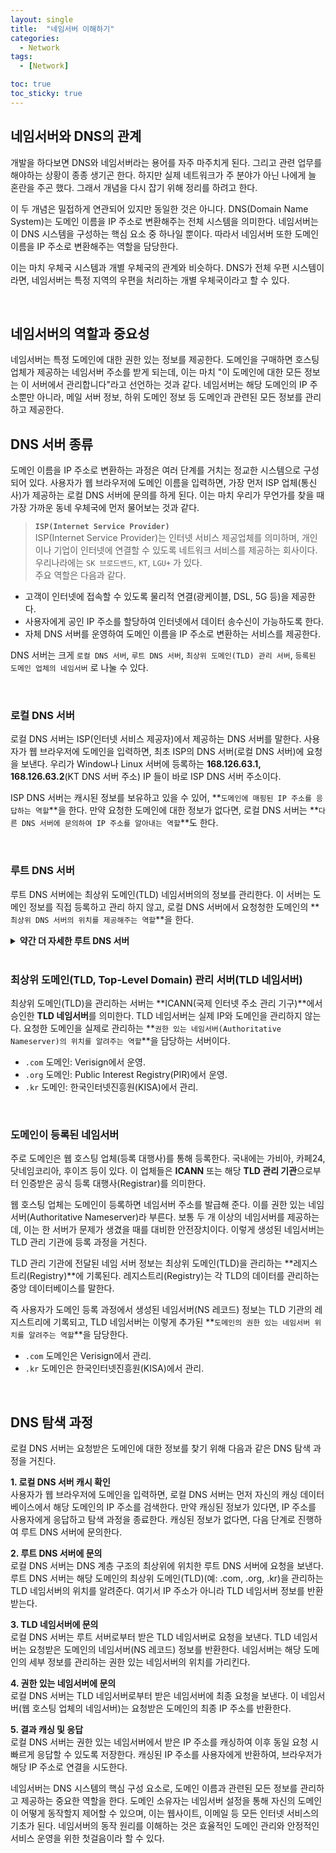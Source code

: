 ```yaml
---
layout: single
title:  "네임서버 이해하기"
categories:
  - Network
tags:
  - [Network]

toc: true
toc_sticky: true
---
```


## 네임서버와 DNS의 관계

개발을 하다보면 DNS와 네임서버라는 용어를 자주 마주치게 된다. 그리고 관련 업무를 해야하는 상황이 종종 생기곤 한다. 
하지만 실제 네트워크가 주 분야가 아닌 나에게 늘 혼란을 주곤 했다. 그래서 개념을 다시 잡기 위해 정리를 하려고 한다. 

이 두 개념은 밀접하게 연관되어 있지만 동일한 것은 아니다. 
DNS(Domain Name System)는 도메인 이름을 IP 주소로 변환해주는 전체 시스템을 의미한다. 
네임서버는 이 DNS 시스템을 구성하는 핵심 요소 중 하나일 뿐이다. 
따라서 네임서버 또한 도메인 이름을 IP 주소로 변환해주는 역할을 담당한다.

이는 마치 우체국 시스템과 개별 우체국의 관계와 비슷하다. 
DNS가 전체 우편 시스템이라면, 네임서버는 특정 지역의 우편을 처리하는 개별 우체국이라고 할 수 있다.

<br>

## 네임서버의 역할과 중요성

네임서버는 특정 도메인에 대한 권한 있는 정보를 제공한다.
도메인을 구매하면 호스팅 업체가 제공하는 네임서버 주소를 받게 되는데, 
이는 마치 "이 도메인에 대한 모든 정보는 이 서버에서 관리합니다"라고 선언하는 것과 같다. 
네임서버는 해당 도메인의 IP 주소뿐만 아니라, 메일 서버 정보, 하위 도메인 정보 등 도메인과 관련된 모든 정보를 관리하고 제공한다.


## DNS 서버 종류

도메인 이름을 IP 주소로 변환하는 과정은 여러 단계를 거치는 정교한 시스템으로 구성되어 있다. 
사용자가 웹 브라우저에 도메인 이름을 입력하면, 가장 먼저 ISP 업체(통신사)가 제공하는 로컬 DNS 서버에 문의를 하게 된다. 
이는 마치 우리가 무언가를 찾을 때 가장 가까운 동네 우체국에 먼저 물어보는 것과 같다.

>**`ISP(Internet Service Provider)`**  
ISP(Internet Service Provider)는 인터넷 서비스 제공업체를 의미하며, 개인이나 기업이 인터넷에 연결할 수 있도록 네트워크 서비스를 제공하는 회사이다. 
우리나라에는 `SK 브로드밴드`, `KT`, `LGU+` 가 있다.   
주요 역할은 다음과 같다.
- 고객이 인터넷에 접속할 수 있도록 물리적 연결(광케이블, DSL, 5G 등)을 제공한다. 
- 사용자에게 공인 IP 주소를 할당하여 인터넷에서 데이터 송수신이 가능하도록 한다.
- 자체 DNS 서버를 운영하여 도메인 이름을 IP 주소로 변환하는 서비스를 제공한다.

DNS 서버는 크게 `로컬 DNS 서버`, `루트 DNS 서버`, `최상위 도메인(TLD) 관리 서버`, `등록된 도메인 업체의 네임서버` 로 나눌 수 있다.  

<br>

### 로컬 DNS 서버
로컬 DNS 서버는 ISP(인터넷 서비스 제공자)에서 제공하는 DNS 서버를 말한다. 
사용자가 웹 브라우저에 도메인을 입력하면, 최초 ISP의 DNS 서버(로컬 DNS 서버)에 요청을 보낸다. 
우리가 Window나 Linux 서버에 등록하는 **168.126.63.1, 168.126.63.2**(KT DNS 서버 주소) IP 들이 바로 ISP DNS 서버 주소이다. 

ISP DNS 서버는 캐시된 정보를 보유하고 있을 수 있어, **`도메인에 매핑된 IP 주소를 응답하는 역할`**을 한다. 
만약 요청한 도메인에 대한 정보가 없다면, 로컬 DNS 서버는 **`다른 DNS 서버에 문의하여 IP 주소를 알아내는 역할`**도 한다.

<br>

### 루트 DNS 서버
루트 DNS 서버에는 최상위 도메인(TLD) 네임서버의의 정보를 관리한다. 
이 서버는 도메인 정보를 직접 등록하고 관리 하지 않고, 로컬 DNS 서버에서 요청청한 도메인의 **`최상위 DNS 서버의 위치를 제공해주는 역할`**을 한다. 

<details>
<summary> 
<b><span>약간 더 자세한 루트 DNS 서버</span></b>
</summary>

<div markdown="1">
루트 DNS 서버는 전 세계적으로 분산되어 있으며, 13개의 루트 서버 이름 세트(A~M)가 존재한다. 
이 서버들은 여러 기관과 조직에서 관리한다.

관리 기관
ICANN (국제 인터넷 주소 관리 기구)은 루트 DNS 서버 시스템의 정책과 구조를 총괄하는 곳이다.

13개의 루트 서버는 각기 다른 기관이 운영한다. 
예시:
- A 루트 서버: Verisign (미국)
- B 루트 서버: USC-ISI (미국)
- F 루트 서버: ISC (Internet Systems Consortium)
- K 루트 서버: RIPE NCC (유럽)

각 루트 서버는 Anycast 기술을 사용해 여러 복제 서버를 전 세계적으로 분산 배치해 놓았다. 
실제로 1,000개 이상의 루트 서버 복제본이 존재한다. 
</div>
</details>

<br>

### 최상위 도메인(TLD, Top-Level Domain) 관리 서버(TLD 네임서버)
최상위 도메인(TLD)을 관리하는 서버는 **ICANN(국제 인터넷 주소 관리 기구)**에서 승인한 **TLD 네임서버**를 의미한다.
TLD 네임서버는 실제 IP와 도메인을 관리하지 않는다. 
요청한 도메인을 실제로 관리하는 **`권한 있는 네임서버(Authoritative Nameserver)의 위치를 알려주는 역할`**을 담당하는 서버이다.

- `.com` 도메인: Verisign에서 운영.
- `.org` 도메인: Public Interest Registry(PIR)에서 운영.
- `.kr` 도메인: 한국인터넷진흥원(KISA)에서 관리.

<br>

### 도메인이 등록된 네임서버
주로 도메인은 웹 호스팅 업체(등록 대행사)를 통해 등록한다. 
국내에는 가비아, 카페24, 닷네임코리아, 후이즈 등이 있다. 
이 업체들은 **ICANN** 또는 해당 **TLD 관리 기관**으로부터 인증받은 공식 등록 대행사(Registrar)를 의미한다. 

웹 호스팅 업체는 도메인이 등록하면 네임서버 주소를 발급해 준다. 이를 권한 있는 네임서버(Authoritative Nameserver)라 부른다. 
보통 두 개 이상의 네임서버를 제공하는데, 이는 한 서버가 문제가 생겼을 때를 대비한 안전장치이다. 
이렇게 생성된 네임서버는 TLD 관리 기관에 등록 과정을 거친다.

TLD 관리 기관에 전달된 네임 서버 정보는 최상위 도메인(TLD)을 관리하는 **레지스트리(Registry)**에 기록된다.
레지스트리(Registry)는 각 TLD의 데이터를 관리하는 중앙 데이터베이스를 말한다. 

즉 사용자가 도메인 등록 과정에서 생성된 네임서버(NS 레코드) 정보는 TLD 기관의 레지스트리에 기록되고, 
TLD 네임서버는 이렇게 추가된 **`도메인의 권한 있는 네임서버 위치를 알려주는 역할`**을 담당한다.
 
- `.com` 도메인은 Verisign에서 관리.
- `.kr` 도메인은 한국인터넷진흥원(KISA)에서 관리.

<br>

## DNS 탐색 과정
로컬 DNS 서버는 요청받은 도메인에 대한 정보를 찾기 위해 다음과 같은 DNS 탐색 과정을 거친다.

**1. 로컬 DNS 서버 캐시 확인**  
사용자가 웹 브라우저에 도메인을 입력하면, 로컬 DNS 서버는 먼저 자신의 캐싱 데이터베이스에서 해당 도메인의 IP 주소를 검색한다. 
만약 캐싱된 정보가 있다면, IP 주소를 사용자에게 응답하고 탐색 과정을 종료한다. 
캐싱된 정보가 없다면, 다음 단계로 진행하여 루트 DNS 서버에 문의한다. 

**2. 루트 DNS 서버에 문의**  
로컬 DNS 서버는 DNS 계층 구조의 최상위에 위치한 루트 DNS 서버에 요청을 보낸다. 
루트 DNS 서버는 해당 도메인의 최상위 도메인(TLD)(예: .com, .org, .kr)을 관리하는 TLD 네임서버의 위치를 알려준다. 
여기서 IP 주소가 아니라 TLD 네임서버 정보를 반환받는다. 

**3. TLD 네임서버에 문의**  
로컬 DNS 서버는 루트 서버로부터 받은 TLD 네임서버로 요청을 보낸다. 
TLD 네임서버는 요청받은 도메인의 네임서버(NS 레코드) 정보를 반환한다. 
네임서버는 해당 도메인의 세부 정보를 관리하는 권한 있는 네임서버의 위치를 가리킨다. 

**4. 권한 있는 네임서버에 문의**  
로컬 DNS 서버는 TLD 네임서버로부터 받은 네임서버에 최종 요청을 보낸다. 
이 네임서버(웹 호스팅 업체의 네임서버)는 요청받은 도메인의 최종 IP 주소를 반환한다. 

**5. 결과 캐싱 및 응답**  
로컬 DNS 서버는 권한 있는 네임서버에서 받은 IP 주소를 캐싱하여 이후 동일 요청 시 빠르게 응답할 수 있도록 저장한다. 
캐싱된 IP 주소를 사용자에게 반환하여, 브라우저가 해당 IP 주소로 연결을 시도한다. 


네임서버는 DNS 시스템의 핵심 구성 요소로, 도메인 이름과 관련된 모든 정보를 관리하고 제공하는 중요한 역할을 한다. 
도메인 소유자는 네임서버 설정을 통해 자신의 도메인이 어떻게 동작할지 제어할 수 있으며, 이는 웹사이트, 이메일 등 모든 인터넷 서비스의 기초가 된다. 
네임서버의 동작 원리를 이해하는 것은 효율적인 도메인 관리와 안정적인 서비스 운영을 위한 첫걸음이라 할 수 있다.